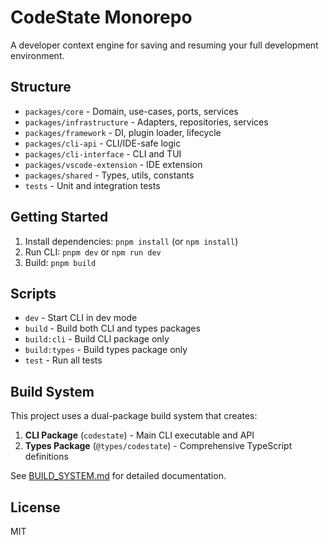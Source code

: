 # CodeState Monorepo

A developer context engine for saving and resuming your full development environment.

## Structure

- `packages/core` - Domain, use-cases, ports, services
- `packages/infrastructure` - Adapters, repositories, services
- `packages/framework` - DI, plugin loader, lifecycle
- `packages/cli-api` - CLI/IDE-safe logic
- `packages/cli-interface` - CLI and TUI
- `packages/vscode-extension` - IDE extension
- `packages/shared` - Types, utils, constants
- `tests` - Unit and integration tests

## Getting Started

1. Install dependencies: `pnpm install` (or `npm install`)
2. Run CLI: `pnpm dev` or `npm run dev`
3. Build: `pnpm build`

## Scripts

- `dev` - Start CLI in dev mode
- `build` - Build both CLI and types packages
- `build:cli` - Build CLI package only
- `build:types` - Build types package only
- `test` - Run all tests

## Build System

This project uses a dual-package build system that creates:
1. **CLI Package** (`codestate`) - Main CLI executable and API
2. **Types Package** (`@types/codestate`) - Comprehensive TypeScript definitions

See [BUILD_SYSTEM.md](./BUILD_SYSTEM.md) for detailed documentation.

## License
MIT 